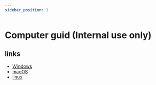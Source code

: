 ```yaml
---
sidebar_position: 1
---
```


# Computer guid (**Internal use only**)

## links 

* [Windows](https://stackoverflow.com/questions/48432994/c-read-machine-guid-via-reggetvalue)
* [macOS](https://stackoverflow.com/questions/11999886/get-machine-id-of-mac-os-x)
* [linux](https://stackoverflow.com/questions/18623295/linux-equivalent-of-machineguid)
